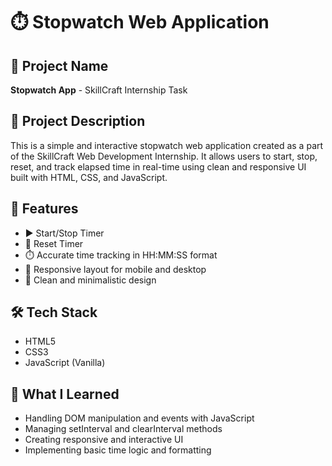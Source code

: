 # ⏱️ Stopwatch Web Application

## 📌 Project Name
**Stopwatch App** - SkillCraft Internship Task

## 📁 Project Description
This is a simple and interactive stopwatch web application created as a part of the SkillCraft Web Development Internship. It allows users to start, stop, reset, and track elapsed time in real-time using clean and responsive UI built with HTML, CSS, and JavaScript.

## 🚀 Features
- ▶️ Start/Stop Timer
- 🔄 Reset Timer
- ⏱️ Accurate time tracking in HH:MM:SS format
- 📱 Responsive layout for mobile and desktop
- 🎨 Clean and minimalistic design

## 🛠️ Tech Stack
- HTML5
- CSS3
- JavaScript (Vanilla)

## 🧠 What I Learned
- Handling DOM manipulation and events with JavaScript
- Managing setInterval and clearInterval methods
- Creating responsive and interactive UI
- Implementing basic time logic and formatting
